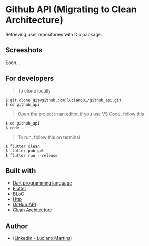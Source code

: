 # Github API (Migrating to Clean Architecture)
Retrieving user repositories with Dio package.

## Screeshots
Soon...

## For developers
> To clone locally
```
$ git clone git@github.com:luciano01/github_api.git
$ cd github_api
```
> Open the project in an editor, if you use VS Code, follow this
```
$ cd github_api
$ code .
```

> To run, follow this on terminal
```
$ flutter clean
$ flutter pub get
$ flutter run --release
```

## Built with
- [Dart programming language](https://dart.dev/)
- [Flutter](https://flutter.dev/)
- [BLoC](https://pub.dev/packages/bloc)
- [Http](https://pub.dev/packages/http)
- [GitHub API](https://docs.github.com/en/rest)
- [Clean Architecture](https://blog.cleancoder.com/uncle-bob/2012/08/13/the-clean-architecture.html)

## Author
- ([Linkedin - Luciano Martins](https://br.linkedin.com/in/luciano01))
